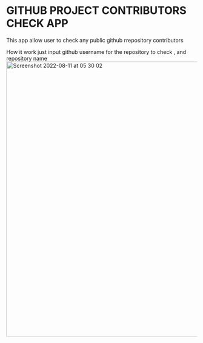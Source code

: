 # GITHUB PROJECT CONTRIBUTORS CHECK APP

This app allow user to check any public github rrepository contributors 

How it work just input github username for the repository to check , and repository name
<img width="726" alt="Screenshot 2022-08-11 at 05 30 02" src="https://user-images.githubusercontent.com/95700260/184064950-17525190-85b8-4ed7-abba-2ca5f628549f.png">
